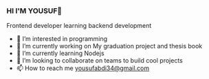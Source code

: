 ### HI I'M YOUSUF👋
Frontend developer learning backend development

- 👀 I’m interested in programming
- 🔭 I’m currently working on My graduation project and thesis book 
- 🌱 I’m currently learning Nodejs
- 👯 I’m looking to collaborate on teams to build cool projects
- 📫 How to reach me yousufabdi34@gmail.com
